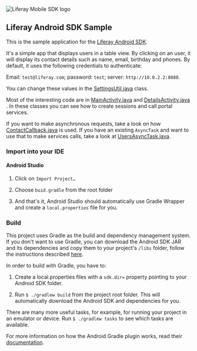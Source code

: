 ![Liferay Mobile SDK logo](https://github.com/liferay/liferay-mobile-sdk/raw/master/logo.png)

## Liferay Android SDK Sample

This is the sample application for the
[Liferay Android SDK](https://github.com/liferay/liferay-mobile-sdk/tree/master/android).

It's a simple app that displays users in a table view. By clicking on an user,
it will display its contact details such as name, email, birthday and phones.
By default, it uses the following credentials to authenticate:

Email: `test@liferay.com`; password: `test`; server: `http://10.0.2.2:8080`.

You can change these values in the
[SettingsUtil.java](src/com/liferay/mobile/sample/util/SettingsUtil.java) class.

Most of the interesting code are in
[MainActivity.java](src/com/liferay/mobile/sample/activity/MainActivity.java)
and
[DetailsActivity.java](src/com/liferay/mobile/sample/activity/DetailsActivity.java)
.
In these classes you can see how to create sessions and call portal services.

If you want to make asynchronous requests, take a look on how
[ContactCallback.java](src/com/liferay/mobile/sample/task/callback/ContactCallback.java)
is used. If you have an existing `AsyncTask` and want to use that to make
services calls, take a look at
[UsersAsyncTask.java](src/com/liferay/mobile/sample/task/UsersAsyncTask.java).

### Import into your IDE

#### Android Studio

1. Click on `Import Project…`

2. Choose `buid.gradle` from the root folder

3. And that's it, Android Studio should automatically use Gradle Wrapper and
create a `local.properties` file for you. 

### Build

This project uses Gradle as the build and dependency management system. If you
don't want to use Gradle, you can download the Android SDK JAR and its
dependencies and copy them to your project's `/libs` folder, follow the
instructions described [here](https://github.com/liferay/liferay-mobile-sdk/tree/master/android#manually).

In order to build with Gradle, you have to:

1. Create a local.properties files with a `sdk.dir=` property pointing to your
Android SDK folder.

2. Run `$ ./gradlew build` from the project root folder. This will
automatically download the Android SDK and dependencies for you.

There are many more useful tasks, for example, for running your project in an
emulator or device. Run `$ ./gradlew tasks` to see which tasks are available.

For more information on how the Android Gradle plugin works, read their
[documentation](http://tools.android.com/tech-docs/new-build-system/user-guide).